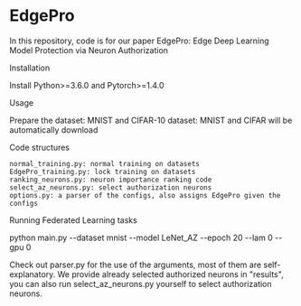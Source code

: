 # EdgePro

In this repository, code is for our paper EdgePro: Edge Deep Learning Model Protection via Neuron Authorization

Installation

Install Python>=3.6.0 and Pytorch>=1.4.0

Usage

Prepare the dataset:
	MNIST and CIFAR-10 dataset:
		MNIST and CIFAR will be automatically download

Code structures

	normal_training.py: normal training on datasets
	EdgePro_training.py: lock training on datasets
	ranking_neurons.py: neuron importance ranking code
	select_az_neurons.py: select authorization neurons
	options.py: a parser of the configs, also assigns EdgePro given the configs

Running Federated Learning tasks

python main.py --dataset mnist --model LeNet_AZ --epoch 20 --lam 0 --gpu 0

Check out parser.py for the use of the arguments, most of them are self-explanatory.
We provide already selected authorized neurons in "results", you can also run select_az_neurons.py yourself to select authorization neurons.
